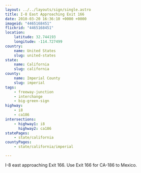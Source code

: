 ```yaml
---
layout: ../../layouts/sign/single.astro
title: I-8 East Approaching Exit 166
date: 2010-03-20 16:36:10 +0000 +0000
imageid: "4465168451"
flickrid: "4465168451"
location:
    latitude: 32.744193
    longitude: -114.727499
country:
    name: United States
    slug: united-states
state:
    name: California
    slug: california
county:
    name: Imperial County
    slug: imperial
tags:
    - freeway-junction
    - interchange
    - big-green-sign
highway:
    - i8
    - ca186
intersections:
    - highway1: i8
      highway2: ca186
statePages:
    - state/california
countyPages:
    - state/california/imperial

---
```

I-8 east approaching Exit 166.  Use Exit 166 for CA-186 to Mexico.